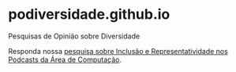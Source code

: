 # podiversidade.github.io
Pesquisas de Opinião sobre Diversidade

Responda nossa [pesquisa sobre Inclusão e Representatividade nos Podcasts da Área de Computação](https://bit.ly/3GC0MkB).


